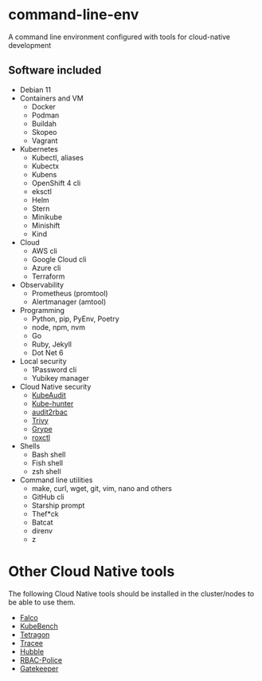 # command-line-env

A command line environment configured with tools for cloud-native development

## Software included

* Debian 11
* Containers and VM
  * Docker
  * Podman
  * Buildah
  * Skopeo
  * Vagrant
* Kubernetes
  * Kubectl, aliases
  * Kubectx
  * Kubens
  * OpenShift 4 cli
  * eksctl
  * Helm
  * Stern
  * Minikube
  * Minishift
  * Kind
* Cloud
  * AWS cli
  * Google Cloud cli
  * Azure cli
  * Terraform
* Observability
  * Prometheus (promtool)
  * Alertmanager (amtool)
* Programming
  * Python, pip, PyEnv, Poetry
  * node, npm, nvm
  * Go
  * Ruby, Jekyll
  * Dot Net 6
* Local security
  * 1Password cli
  * Yubikey manager
* Cloud Native security
  * [KubeAudit](https://github.com/Shopify/kubeaudit)
  * [Kube-hunter](https://github.com/aquasecurity/kube-hunter)
  * [audit2rbac](https://github.com/liggitt/audit2rbac)
  * [Trivy](https://github.com/aquasecurity/trivy)
  * [Grype](https://github.com/anchore/grype)
  * [roxctl](https://docs.openshift.com/acs/3.66/cli/getting-started-cli.html)
* Shells
  * Bash shell
  * Fish shell
  * zsh shell
* Command line utilities
  * make, curl, wget, git, vim, nano and others
  * GitHub cli
  * Starship prompt
  * Thef*ck
  * Batcat
  * direnv
  * z

# Other Cloud Native tools

The following Cloud Native tools should be installed in the cluster/nodes to be able to use them.

* [Falco](https://github.com/falcosecurity/falco)
* [KubeBench](https://github.com/aquasecurity/kube-bench)
* [Tetragon](https://github.com/cilium/tetragon)
* [Tracee](https://github.com/aquasecurity/tracee)
* [Hubble](https://github.com/cilium/hubble)
* [RBAC-Police](https://github.com/PaloAltoNetworks/rbac-police)
* [Gatekeeper](https://github.com/open-policy-agent/gatekeeper)
